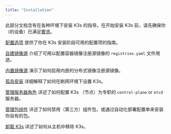 ```yaml
---
title: "Installation"
---
```


此部分文档含有在各种环境下安装 K3s 的指导。在开始安装 K3s 前，请先确保你（的设备）已满足[要求](requirements.md)。

[配置选项](configuration.md) 提供了你在 K3s 安装阶段可用的配置项的指南。

[自建镜像源](private-registry.md) 介绍了可用以配置容器镜像注册源镜像的 `registries.yaml` 文件用途。

[内置镜像源](registry-mirror.md) 演示了如何启用内嵌的分布式镜像注册源镜像。

[孤岛安装](airgap.md) 详细解释了如何在断网环境下设置 K3s。

[管理服务器角色](server-roles.md) 详述了如何配置 K3s （节点）为专职的 `control-plane` or `etcd` 服务器。

[管理包组件](packaged-components.md) 详述了如何禁用（第三方）组件包，或通过自动化部署配置单来安装你自有的包。

[卸载 K3s](uninstall.md) 详述了如何从主机中移除 K3s。
